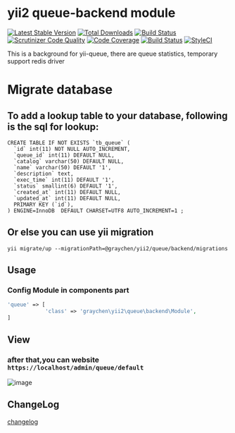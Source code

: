 
# yii2 queue-backend module
[![Latest Stable Version](https://poser.pugx.org/graychen/yii2-queue-backend/version)](https://packagist.org/packages/graychen/yii2-queue-backend)
[![Total Downloads](https://poser.pugx.org/graychen/yii2-queue-backend/downloads)](https://packagist.org/packages/graychen/yii2-queue-backend)
[![Build Status](https://travis-ci.org/Graychen/yii2-queue-backend.svg?branch=master)](https://travis-ci.org/Graychen/yii2-queue-backend)
[![Scrutinizer Code Quality](https://scrutinizer-ci.com/g/Graychen/yii2-queue-backend/badges/quality-score.png?b=master)](https://scrutinizer-ci.com/g/Graychen/yii2-queue-backend/?branch=master)
[![Code Coverage](https://scrutinizer-ci.com/g/Graychen/yii2-queue-backend/badges/coverage.png?b=master)](https://scrutinizer-ci.com/g/Graychen/yii2-queue-backend/?branch=master)
[![Build Status](https://scrutinizer-ci.com/g/Graychen/yii2-queue-backend/badges/build.png?b=master)](https://scrutinizer-ci.com/g/Graychen/yii2-queue-backend/build-status/master)
[![StyleCI](https://styleci.io/repos/109097207/shield?branch=master)](https://styleci.io/repos/109097207)

This is a background for yii-queue, there are queue statistics, temporary support redis driver
# Migrate database

## To add a lookup table to your database, following is the sql for lookup:

``` mysql
CREATE TABLE IF NOT EXISTS `tb_queue` (
  `id` int(11) NOT NULL AUTO_INCREMENT,
  `queue_id` int(11) DEFAULT NULL,
  `catalog` varchar(50) DEFAULT NULL,
  `name` varchar(50) DEFAULT '1',
  `description` text,
  `exec_time` int(11) DEFAULT '1',
  `status` smallint(6) DEFAULT '1',
  `created_at` int(11) DEFAULT NULL,
  `updated_at` int(11) DEFAULT NULL,	  
  PRIMARY KEY (`id`),  
) ENGINE=InnoDB  DEFAULT CHARSET=UTF8 AUTO_INCREMENT=1 ;
```
## Or else you can use yii migration
```
yii migrate/up --migrationPath=@graychen/yii2/queue/backend/migrations
```
## Usage
### Config Module in components part
``` php 
'queue' => [
            'class' => 'graychen\yii2\queue\backend\Module',
]
```
## View
### after that,you can website `https://localhost/admin/queue/default`

![image](https://ww1.sinaimg.cn/large/0060OHG5gy1flgchddsfwj318i0drabn.jpg)

## ChangeLog
[changelog](https://github.com/Graychen/yii2-queue-backend/blob/master/CHANGELOG.md)

